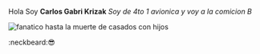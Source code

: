 Hola
Soy **Carlos Gabri Krizak**
_Soy de 4to 1 avionica y voy a la comicion B_

![fanatico hasta la muerte de casados con hijos](https://pbs.twimg.com/media/DvtgqV7XcAA3E_c?format=jpg&name=small)

:neckbeard::sunglasses:






